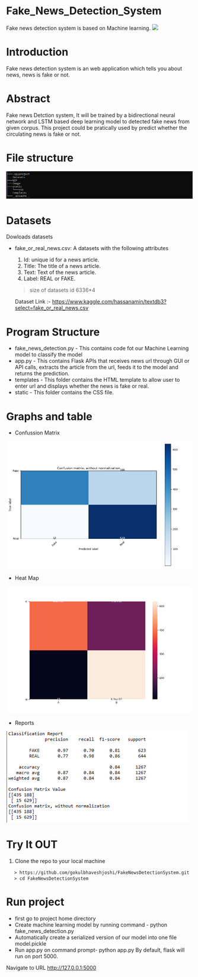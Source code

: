 # Fake_News_Detection_System
 Fake news detection system is based on Machine learning.
<img src="GIF/gif.gif">

# Introduction
Fake news detection system is an web application which tells you about news, news is fake or not.

# Abstract 
Fake news Detction system, It will be trained by a bidirectional neural network and LSTM based deep learning model to detected fake news from given corpus. This project could be pratically used by predict whether the circulating news is fake or not.

# File structure
<img src="image/file-structure.png">

# Datasets
Dowloads datasets 
* fake_or_real_news.csv: A datasets with the following attributes
  1. Id: unique id for a news article.
  2. Title: The title of a news article.
  3. Text: Text of the news article.
  4. Label: REAL or FAKE.
  > size of datasets id 6336*4
  
  Dataset Link :- https://www.kaggle.com/hassanamin/textdb3?select=fake_or_real_news.csv


# Program Structure
* fake_news_detection.py - This contains code fot our Machine Learning model to classify the model 
* app.py - This contains Flask APIs that receives news url through GUI or API calls, extracts the article from the url, feeds it to the model and returns the prediction.
* templates - This folder contains the HTML template to allow user to enter url and displays whether the news is fake or real.
* static - This folder contains the CSS file.




# Graphs and table
* Confussion Matrix
<img src="image/confussion_matrix.png">

* Heat Map
<img src="image/Heat_map.png">

* Reports
<img src="image/Reports.png">

# Try It OUT
1. Clone the repo to your local machine
```
   > https://github.com/gokulbhaveshjoshi/FakeNewsDetectionSystem.git
   > cd FakeNewsDetectionSystem
```


# Run project
* first go to project home directory
* Create machine learning model by running command -
python fake_news_detection.py
* Automatically create a serialized version of our model into one file model.pickle
* Run app.py on command prompt-
python app.py
By default, flask will run on port 5000.

Navigate to URL http://127.0.0.1:5000 
